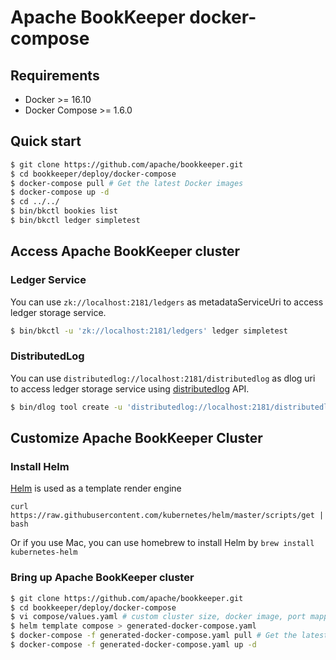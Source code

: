 # Apache BookKeeper docker-compose

## Requirements

* Docker >= 16.10
* Docker Compose >= 1.6.0

## Quick start

```bash
$ git clone https://github.com/apache/bookkeeper.git
$ cd bookkeeper/deploy/docker-compose
$ docker-compose pull # Get the latest Docker images
$ docker-compose up -d
$ cd ../../
$ bin/bkctl bookies list
$ bin/bkctl ledger simpletest
```

## Access Apache BookKeeper cluster


### Ledger Service

You can use `zk://localhost:2181/ledgers` as metadataServiceUri to access ledger storage service.

```bash
$ bin/bkctl -u 'zk://localhost:2181/ledgers' ledger simpletest 
```

### DistributedLog

You can use `distributedlog://localhost:2181/distributedlog` as dlog uri to access ledger storage service
using [distributedlog](https://bookkeeper.apache.org/docs/api/distributedlog-api/) API.

```bash
$ bin/dlog tool create -u 'distributedlog://localhost:2181/distributedlog' --prefix test-stream -e 0-99
```

## Customize Apache BookKeeper Cluster

### Install Helm

[Helm](https://helm.sh) is used as a template render engine

```
curl https://raw.githubusercontent.com/kubernetes/helm/master/scripts/get | bash
```

Or if you use Mac, you can use homebrew to install Helm by `brew install kubernetes-helm`

### Bring up Apache BookKeeper cluster

```bash
$ git clone https://github.com/apache/bookkeeper.git
$ cd bookkeeper/deploy/docker-compose
$ vi compose/values.yaml # custom cluster size, docker image, port mapping etc
$ helm template compose > generated-docker-compose.yaml
$ docker-compose -f generated-docker-compose.yaml pull # Get the latest Docker images
$ docker-compose -f generated-docker-compose.yaml up -d
```
